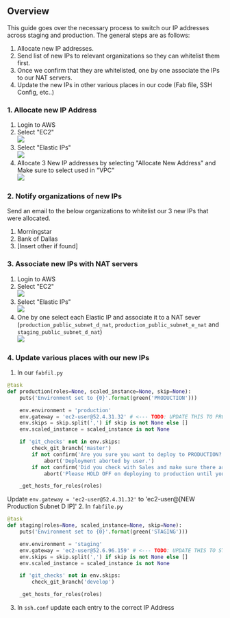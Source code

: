 ## Overview

This guide goes over the necessary process to switch our IP addresses across staging and production. The general steps are as follows:
1. Allocate new IP addresses.
2. Send list of new IPs to relevant organizations so they can whitelist them first.
3. Once we confirm that they are whitelisted, one by one associate the IPs to our NAT servers.
4. Update the new IPs in other various places in our code (Fab file, SSH Config, etc..)

### 1. Allocate new IP Address
1. Login to AWS
2. Select "EC2"
<br>![](https://www.diigo.com/file/image/sosopsazdccdpappdzcdppqbor/AWS+Management+Console.jpg)
3. Select "Elastic IPs"
<br>![](https://www.diigo.com/file/image/sosopsazdccdpasebzcdppqbpq/EC2+Management+Console.jpg)
4. Allocate 3 New IP addresses by selecting "Allocate New Address" and Make sure to select used in "VPC"
<br>![](https://www.diigo.com/file/image/sosopsazdccdpbcpazcdppqbqb/EC2+Management+Console.jpg)


### 2. Notify organizations of new IPs
Send an email to the below organizations to whitelist our 3 new IPs that were allocated.
1. Morningstar
2. Bank of Dallas
3. [Insert other if found]


### 3. Associate new IPs with NAT servers
1. Login to AWS
2. Select "EC2"
<br>![](https://www.diigo.com/file/image/sosopsazdccdpappdzcdppqbor/AWS+Management+Console.jpg)
3. Select "Elastic IPs"
<br>![](https://www.diigo.com/file/image/sosopsazdccdpasebzcdppqbpq/EC2+Management+Console.jpg)
4. One by one select each Elastic IP and associate it to a NAT sever (`production_public_subnet_d_nat`, `production_public_subnet_e_nat` and `staging_public_subnet_d_nat`)
<br>![](https://www.diigo.com/file/image/sosopsazdccdpcppszcdppqbra/EC2+Management+Console.jpg)


### 4. Update various places with our new IPs
1. In our `fabfil.py`
```python
@task
def production(roles=None, scaled_instance=None, skip=None):
    puts('Environment set to {0}'.format(green('PRODUCTION')))

    env.environment = 'production'
    env.gateway = 'ec2-user@52.4.31.32' # <--- TODO: UPDATE THIS TO PRODUCTION SUBNET D IP ADDRESS
    env.skips = skip.split(',') if skip is not None else []
    env.scaled_instance = scaled_instance is not None

    if 'git_checks' not in env.skips:
        check_git_branch('master')
        if not confirm('Are you sure you want to deploy to PRODUCTION?', default=False):
            abort('Deployment aborted by user.')
        if not confirm('Did you check with Sales and make sure there are no active client demos?', default=False):
            abort('Please HOLD OFF on deploying to production until you confirm there are no active client demos.')

    _get_hosts_for_roles(roles)
```
Update `env.gateway = 'ec2-user@52.4.31.32'` to 'ec2-user@[NEW Production Subnet D IP]'
2. In `fabfile.py`
```python
@task
def staging(roles=None, scaled_instance=None, skip=None):
    puts('Environment set to {0}'.format(green('STAGING')))

    env.environment = 'staging'
    env.gateway = 'ec2-user@52.6.96.159' # <--- TODO: UPDATE THIS TO STAGING SUBNET D IP ADDRESS
    env.skips = skip.split(',') if skip is not None else []
    env.scaled_instance = scaled_instance is not None

    if 'git_checks' not in env.skips:
        check_git_branch('develop')

    _get_hosts_for_roles(roles)

```
3. In `ssh.conf` update each entry to the correct IP Address 
